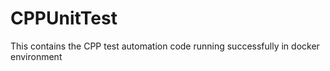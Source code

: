 # CPPUnitTest

This contains the CPP test automation code running successfully in docker environment
